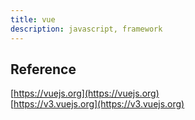```yaml
---
title: vue
description: javascript, framework
---
```


## Reference

[https://vuejs.org](https://vuejs.org)  
[https://v3.vuejs.org](https://v3.vuejs.org)
